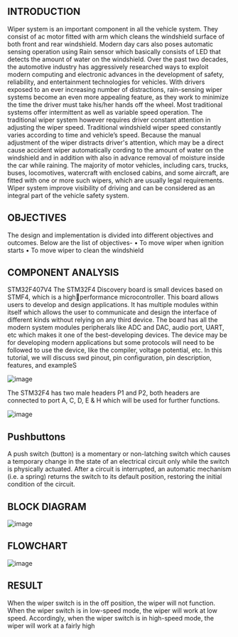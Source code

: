 
## INTRODUCTION 
Wiper system is an important component in all the vehicle system. They consist of
ac motor fitted with arm which cleans the windshield surface of both front and rear
windshield. Modern day cars also poses automatic sensing operation using Rain
sensor which basically consists of LED that detects the amount of water on the
windshield.
Over the past two decades, the automotive industry has aggressively researched
ways to exploit modern computing and electronic advances in the development of
safety, reliability, and entertainment technologies for vehicles. With drivers exposed
to an ever increasing number of distractions, rain-sensing wiper systems become an
even more appealing feature, as they work to minimize the time the driver must take
his/her hands off the wheel. Most traditional systems offer intermittent as well as
variable speed operation. The traditional wiper system however requires driver
constant attention in adjusting the wiper speed. Traditional windshield wiper speed
constantly varies according to time and vehicle’s speed. Because the manual
adjustment of the wiper distracts driver's attention, which may be a direct cause
accident wiper automatically cording to the amount of water on the windshield and
in addition with also in advance removal of moisture inside the car while raining. The
majority of motor vehicles, including cars, trucks, buses, locomotives, watercraft
with enclosed cabins, and some aircraft, are fitted with one or more such wipers,
which are usually legal requirements. Wiper system improve visibility of driving and
can be considered as an integral part of the vehicle safety system.

## OBJECTIVES
The design and implementation is divided into different objectives and 
outcomes. Below are the list of objectives- 
• To move wiper when ignition starts
• To move wiper to clean the windshield

## COMPONENT ANALYSIS 
STM32F407V4
The STM32F4 Discovery board is small devices based on STMF4, which is a highperformance microcontroller. This board allows users to develop and design 
applications. It has multiple modules within itself which allows the user to 
communicate and design the interface of different kinds without relying on any 
third device. The board has all the modern system modules peripherals like ADC 
and DAC, audio port, UART, etc which makes it one of the best-developing 
devices. The device may be for developing modern applications but some 
protocols will need to be followed to use the device, like the compiler, voltage 
potential, etc. In this tutorial, we will discuss swd pinout, pin configuration, pin 
description, features, and exampleS

![image](https://user-images.githubusercontent.com/78298653/168016284-1b760d63-586d-4a32-bf38-9ba80ec6f1a9.png)

The STM32F4 has two male headers P1 and P2, both headers are connected to port A, C, D, E & H which will be used for further functions.

![image](https://user-images.githubusercontent.com/78298653/168016661-42b3d0d7-08b2-4c58-99bc-8e80aa439759.png)

## Pushbuttons 
A push switch (button) is a momentary or non-latching switch which causes a temporary change in the state of an electrical circuit only while the switch is physically  actuated. After a circuit is interrupted, an automatic mechanism (i.e. a spring) returns the switch to its default position, restoring the initial condition of the circuit. 

## BLOCK DIAGRAM

![image](https://user-images.githubusercontent.com/78298653/168016990-f61ff9df-0002-4ad6-bcc8-669386840185.png)

## FLOWCHART

![image](https://user-images.githubusercontent.com/78298653/168017072-34f4a8c7-a67a-42bf-8e98-05607bf7e2ec.png)

## RESULT 

When the wiper  switch is in the off position, the wiper will not function. When the wiper switch is in low-speed mode, the wiper will work at low speed. Accordingly, when the wiper switch is in high-speed mode, the wiper will work at a fairly high 
